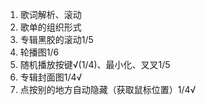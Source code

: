 1. 歌词解析、滚动
2. 歌单的组织形式
3. 专辑黑胶的滚动1/5
4. 轮播图1/6
5. 随机播放按键√(1/4)、最小化、叉叉1/5
6. 专辑封面图1/4√
7. 点按别的地方自动隐藏（获取鼠标位置）1/4√